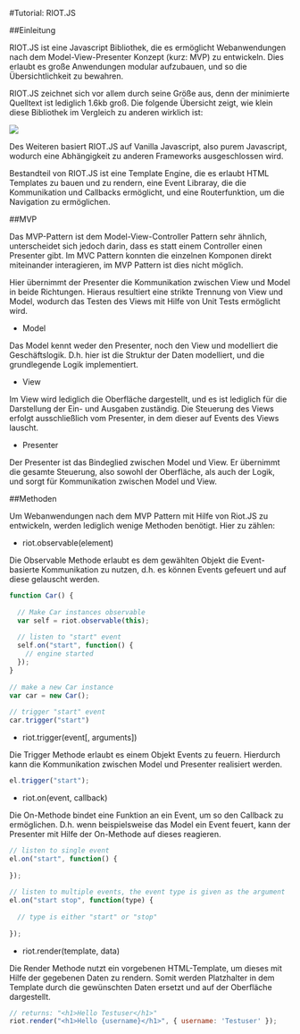 #Tutorial: RIOT.JS

##Einleitung

RIOT.JS ist eine Javascript Bibliothek, die es ermöglicht Webanwendungen
nach dem Model-View-Presenter Konzept (kurz: MVP) zu entwickeln. Dies
erlaubt es große Anwendungen modular aufzubauen, und so die Übersichtlichkeit
zu bewahren.

RIOT.JS zeichnet sich vor allem durch seine Größe aus, denn der minimierte
Quelltext ist lediglich 1.6kb groß. Die folgende Übersicht zeigt, wie klein
diese Bibliothek im Vergleich zu anderen wirklich ist:

<img src="https://muut.com/m/img/riotjs/riot-size-1.6kb.png" />


Des Weiteren basiert RIOT.JS auf Vanilla Javascript, also purem
Javascript, wodurch eine Abhängigkeit zu anderen Frameworks ausgeschlossen wird.

Bestandteil von RIOT.JS ist eine Template Engine, die es erlaubt HTML Templates
zu bauen und zu rendern, eine Event Libraray, die die Kommunikation und Callbacks
ermöglicht, und eine Routerfunktion, um die Navigation zu ermöglichen.

##MVP

Das MVP-Pattern ist dem Model-View-Controller Pattern sehr ähnlich,
unterscheidet sich jedoch darin, dass es statt einem Controller einen Presenter
gibt. Im MVC Pattern konnten die einzelnen Komponen direkt miteinander interagieren,
im MVP Pattern ist dies nicht möglich.

Hier übernimmt der Presenter die Kommunikation zwischen View und Model in beide
Richtungen. Hieraus resultiert eine strikte Trennung von View und Model, wodurch
das Testen des Views mit Hilfe von Unit Tests ermöglicht wird.

* Model

Das Model kennt weder den Presenter, noch den View und modelliert die Geschäftslogik.
D.h. hier ist die Struktur der Daten modelliert, und die grundlegende Logik implementiert.

* View

Im View wird lediglich die Oberfläche dargestellt, und es ist lediglich für die Darstellung
der Ein- und Ausgaben zuständig. Die Steuerung des Views erfolgt ausschließlich
vom Presenter, in dem dieser auf Events des Views lauscht.

* Presenter

Der Presenter ist das Bindeglied zwischen Model und View. Er übernimmt die gesamte Steuerung,
also sowohl der Oberfläche, als auch der Logik, und sorgt für Kommunikation zwischen Model
und View. 

##Methoden

Um Webanwendungen nach dem MVP Pattern mit Hilfe von Riot.JS zu entwickeln, werden
lediglich wenige Methoden benötigt. Hier zu zählen:
* riot.observable(element)

Die Observable Methode erlaubt es dem gewählten Objekt die Event-basierte Kommunikation
zu nutzen, d.h. es können Events gefeuert und auf diese gelauscht werden.
```Javascript
function Car() {
 
  // Make Car instances observable
  var self = riot.observable(this);
 
  // listen to "start" event
  self.on("start", function() {
    // engine started
  });
}
 
// make a new Car instance
var car = new Car();
 
// trigger "start" event
car.trigger("start")
```
* riot.trigger(event[, arguments])

Die Trigger Methode erlaubt es einem Objekt Events zu feuern. Hierdurch
kann die Kommunikation zwischen Model und Presenter realisiert werden.
```Javascript
el.trigger("start");
```
* riot.on(event, callback)
 
Die On-Methode bindet eine Funktion an ein Event, um so den Callback zu ermöglichen.
D.h. wenn beispielsweise das Model ein Event feuert, kann der Presenter mit Hilfe
der On-Methode auf dieses reagieren.
```Javascript
// listen to single event
el.on("start", function() {
 
});
 
// listen to multiple events, the event type is given as the argument
el.on("start stop", function(type) {
 
  // type is either "start" or "stop"
 
});
```

* riot.render(template, data)

Die Render Methode nutzt ein vorgebenen HTML-Template, um dieses mit Hilfe der gegebenen
Daten zu rendern. Somit werden Platzhalter in dem Template durch die gewünschten Daten
ersetzt und auf der Oberfläche dargestellt.

```JavaScript
// returns: "<h1>Hello Testuser</h1>"
riot.render("<h1>Hello {username}</h1>", { username: 'Testuser' });

```
